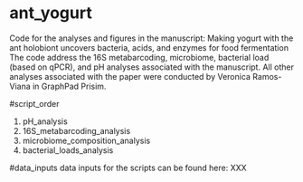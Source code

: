 # ant_yogurt
Code for the analyses and figures in the manuscript: Making yogurt with the ant holobiont uncovers bacteria, acids, and enzymes for food fermentation
The code address the 16S metabarcoding, microbiome, bacterial load (based on qPCR), and pH analyses associated with the manuscript. 
All other analyses associated with the paper were conducted by Veronica Ramos-Viana in GraphPad Prisim.

#script_order
1. pH_analysis
2. 16S_metabarcoding_analysis
3. microbiome_composition_analysis
4. bacterial_loads_analysis

#data_inputs
data inputs for the scripts can be found here:
XXX

